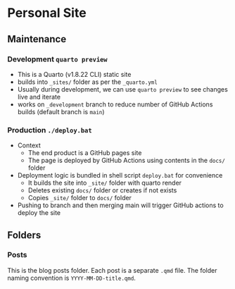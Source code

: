 # Personal Site

## Maintenance

### Development `quarto preview`

- This is a Quarto (v1.8.22 CLI) static site 
- builds into `_sites/` folder as per the `_quarto.yml` 
- Usually during development, we can use `quarto preview` to see changes live and iterate
- works on `_development` branch to reduce number of GitHub Actions builds (default branch is `main`)

### Production `./deploy.bat`

- Context
    - The end product is a GitHub pages site
    - The page is deployed by GitHub Actions using contents in the `docs/` folder
- Deployment logic is bundled in shell script `deploy.bat` for convenience
    - It builds the site into `_site/` folder with quarto render
    - Deletes existing `docs/` folder or creates if not exists
    - Copies `_site/` folder to `docs/` folder
- Pushing to branch and then merging main will trigger GitHub actions to deploy the site

## Folders

### Posts

This is the blog posts folder. Each post is a separate `.qmd` file. The folder naming convention is `YYYY-MM-DD-title.qmd`.
